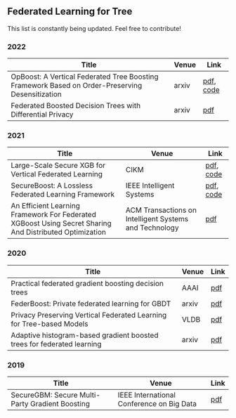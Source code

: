 ## Federated Learning for Tree
This list is constantly being updated. Feel free to contribute!

### 2022
| Title    | Venue | Link                                                                                                                                |
| -------- |-------|---------------------------------------------------------------------------------------------------------|
|OpBoost: A Vertical Federated Tree Boosting Framework Based on Order-Preserving Desensitization| arxiv   | [pdf](https://arxiv.org/pdf/2210.01318.pdf), [code](https://github.com/alibaba-edu/mpc4j/tree/main/mpc4j-sml-opboost) |
|Federated Boosted Decision Trees with Differential Privacy| arxiv | [pdf](https://arxiv.org/pdf/2210.02910.pdf) |
 
### 2021
| Title | Venue                                                  | Link                                                                                          | 
| --- |--------------------------------------------------------|-----------------------------------------------------------------------------------------------|
 | Large-Scale Secure XGB for Vertical Federated Learning | CIKM                                                   | [pdf](https://arxiv.org/pdf/2005.08479.pdf), [code](https://github.com/secretflow/secretflow) |
 | SecureBoost: A Lossless Federated Learning Framework | IEEE Intelligent Systems                               | [pdf](https://arxiv.org/pdf/1901.08755.pdf), [code](https://github.com/FederatedAI/FATE)                                         |
 | An Efficient Learning Framework For Federated XGBoost Using Secret Sharing And Distributed Optimization | ACM Transactions on Intelligent Systems and Technology | [pdf](https://arxiv.org/pdf/2105.05717.pdf)                                                   |

### 2020 
| Title                                                                  | Venue | Link | 
|------------------------------------------------------------------------|-------| --- |
| Practical federated gradient boosting decision trees                   | AAAI  | [pdf](https://arxiv.org/pdf/1911.04206.pdf) | 
| FederBoost: Private federated learning for GBDT                        | arxiv | [pdf](https://arxiv.org/pdf/2011.02796.pdf) |
| Privacy Preserving Vertical Federated Learning for Tree-based Models   | VLDB  | [pdf](http://www.vldb.org/pvldb/vol13/p2090-wu.pdf)|
| Adaptive histogram-based gradient boosted trees for federated learning | arxiv |[pdf](https://arxiv.org/pdf/2012.06670.pdf)|

### 2019
| Title | Venue | Link    | 
| --- |-------|---------|
|SecureGBM: Secure Multi-Party Gradient Boosting|IEEE International Conference on Big Data| [pdf](https://arxiv.org/pdf/1911.11997.pdf)|

